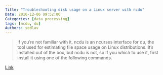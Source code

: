 ```yaml
---
Title: "Troubleshooting disk usage on a Linux server with ncdu"
Date: 2016-12-06 09:52:00
Categories: [data processing]
tags: [ncdu, du]
Authors: sedlav
---
```


> If you’re not familiar with it, ncdu is an ncurses interface for du, the tool used for estimating file space usage on Linux distributions. It’s installed out of the box, but ncdu is not, so if you which to use it, first install it using one of the following commands.

[Link](http://linuxbsdos.com/2016/12/05/troubleshooting-disk-usage-on-a-linux-server-with-ncdu/)
